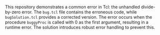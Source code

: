 This repository demonstrates a common error in Tcl: the unhandled divide-by-zero error. The `bug.tcl` file contains the erroneous code, while `bugSolution.tcl` provides a corrected version.  The error occurs when the procedure `buggyProc` is called with 0 as the first argument, resulting in a runtime error. The solution introduces robust error handling to prevent this.